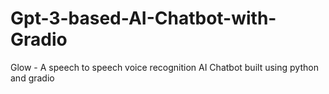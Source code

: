 # Gpt-3-based-AI-Chatbot-with-Gradio
Glow - A speech to speech voice recognition AI Chatbot
built using python and gradio

